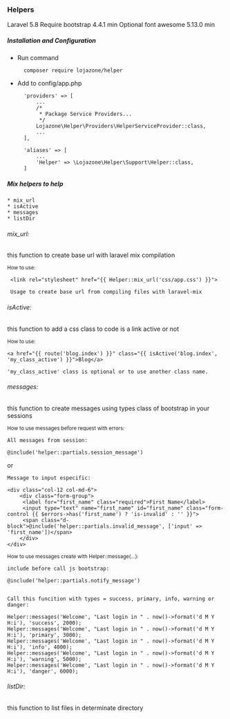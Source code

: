 ### Helpers

Laravel 5.8
Require bootstrap 4.4.1 min 
Optional font awesome 5.13.0 min

##### Installation and Configuration

* Run command
  
        composer require lojazone/helper

* Add to config/app.php
    
        'providers' => [
            ...
            /*
             * Package Service Providers...
             */
            Lojazone\Helper\Providers\HelperServiceProvider::class,
            ...
        ],
        
        'aliases' => [
            ...
            'Helper' => \Lojazone\Helper\Support\Helper::class,
        ]

##### Mix helpers to help

    * mix_url
    * isActive
    * messages
    * listDir

###### mix_url:
this function to create base url with laravel mix compilation

<small>How to use:</small>

     <link rel="stylesheet" href="{{ Helper::mix_url('css/app.css') }}">
     
     Usage to create base url from compiling files with laravel-mix  

###### isActive:
this function to add a css class to code is a link active or not
    
<small>How to use:</small>
    
    <a href="{{ route('blog.index') }}" class="{{ isActive('blog.index', 'my_class_active') }}">Blog</a>
    
    'my_class_active' class is optional or to use another class name.
    
###### messages:
this function to create messages using types class of bootstrap in your sessions

<small>How to use messages before request with errors:</small>

    All messages from session:
    
    @include('helper::partials.session_message')

or

    Message to input especific:
    
    <div class="col-12 col-md-6">
        <div class="form-group">
         <label for="first_name" class="required">First Name</label>
         <input type="text" name="first_name" id="first_name" class="form-control {{ $errors->has('first_name') ? 'is-invalid' : '' }}">
         <span class="d-block">@include('helper::partials.invalid_message', ['input' => 'first_name'])</span>
        </div>
    </div>    

<small>How to use messages create with Helper::message(...):</small>

    include before call js bootstrap:
    
    @include('helper::partials.notify_message')
    

    Call this funcition with types = success, primary, info, warning or danger:
    
    Helper::messages('Welcome', "Last login in " . now()->format('d M Y H:i'), 'success', 2000);
    Helper::messages('Welcome', "Last login in " . now()->format('d M Y H:i'), 'primary', 3000);
    Helper::messages('Welcome', "Last login in " . now()->format('d M Y H:i'), 'info', 4000);
    Helper::messages('Welcome', "Last login in " . now()->format('d M Y H:i'), 'warning', 5000);
    Helper::messages('Welcome', "Last login in " . now()->format('d M Y H:i'), 'danger', 6000);

###### listDir:
this function to list files in determinate directory

